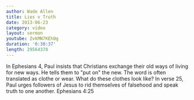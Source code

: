 ```yaml
--- 
author: Wade Allen 
title: Lies v Truth 
date: 2013-06-23 
category: video
layout: sermon
youtube: ZvkMN7KEhOg
duration: '0:30:37'
length: 29564378
---
```


In Ephesians 4, Paul insists that Christians exchange their old ways of living for new ways. He tells them to "put on" the new. The word is often translated as clothe or wear. What do these clothes look like? In verse 25, Paul urges followers of Jesus to rid themselves of falsehood and speak truth to one another. Ephesians 4:25